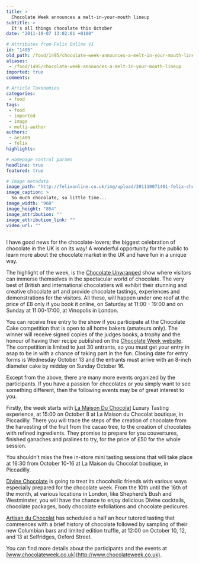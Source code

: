 ```yaml
---
title: >
  Chocolate Week announces a melt-in-your-mouth lineup
subtitle: >
  It's all things chocolate this October
date: "2011-10-07 13:02:01 +0100"

# Attributes from Felix Online V1
id: "1495"
old_path: /food/1495/chocolate-week-announces-a-melt-in-your-mouth-lineup
aliases:
 - /food/1495/chocolate-week-announces-a-melt-in-your-mouth-lineup
imported: true
comments:

# Article Taxonomies
categories:
 - food
tags:
 - food
 - imported
 - image
 - multi-author
authors:
 - ae1409
 - felix
highlights:

# Homepage control params
headline: true
featured: true

# Image metadata
image_path: "http://felixonline.co.uk/img/upload/201110071401-felix-chocolate-liquid-1vds4o9.jpg"
image_caption: >
  So much chocolate, so little time...
image_width: "960"
image_height: "854"
image_attribution: ""
image_attribution_link: ""
video_url: ""
---
```


I have good news for the chocolate-lovers; the biggest celebration of chocolate in the UK is on its way! A wonderful opportunity for the public to learn more about the chocolate market in the UK and have fun in a unique way.

The highlight of the week, is the [Chocolate Unwrapped](http://www.chocolateweek.co.uk/chocolate-unwrapped/) show where visitors can immerse themselves in the spectacular world of chocolate. The very best of British and international chocolatiers will exhibit their stunning and creative chocolate art and provide chocolate tastings, experiences and demonstrations for the visitors. All these, will happen under one roof at the price of £8 only if you book it online, on Saturday at 11:00 - 19:00 and on Sunday at 11:00-17:00, at Vinopolis in London.

You can receive free entry to the show if you participate at the Chocolate Cake competition that is open to all home bakers (amateurs only). The winner will receive signed copies of the judges books, a trophy and the honour of having their recipe published on the [Chocolate Week website](http://www.chocolateweek.co.uk). The competition is limited to just 30 entrants, so you must get your entry in asap to be in with a chance of taking part in the fun. Closing date for entry forms is Wednesday October 13 and the entrants must arrive with an 8-inch diameter cake by midday on Sunday October 16.

Except from the above, there are many more events organized by the participants. If you have a passion for chocolates or you simply want to see something different, then the following events may be of great interest to you.

Firstly, the week starts with [La Maison Du Chocolat](http://www.lamaisonduchocolat.co.uk/uk/en/) Luxury Tasting experience, at 15:00 on October 8 at La Maison du Chocolat boutique, in Piccadilly. There you will trace the steps of the creation of chocolate from the harvesting of the fruit from the cacao tree, to the creation of chocolates with refined ingredients. They promise to prepare for you couvertures, finished ganaches and pralines to try, for the price of £50 for the whole session.

You shouldn’t miss the free in-store mini tasting sessions that will take place at 16:30 from October 10-16 at La Maison du Chocolat boutique, in Piccadilly.

[Divine Chocolate](http://www.divinechocolate.com/default.aspx) is going to treat its chocoholic friends with various ways especially prepared for the chocolate week. From the 10th until the 16th of the month, at various locations in London, like Shepherd’s Bush and Westminster, you will have the chance to enjoy delicious Divine cocktails, chocolate packages, body chocolate exfoliations and chocolate pedicures.

[Artisan du Chocolat](http://www.artisanduchocolat.com/) has scheduled a half an hour tutored tasting that commences with a brief history of chocolate followed by sampling of their new Columbian bars and limited edition truffle, at 12:00 on October 10, 12, and 13 at Selfridges, Oxford Street.

You can find more details about the participants and the events at [www.chocolateweek.co.uk](http://www.chocolateweek.co.uk).
